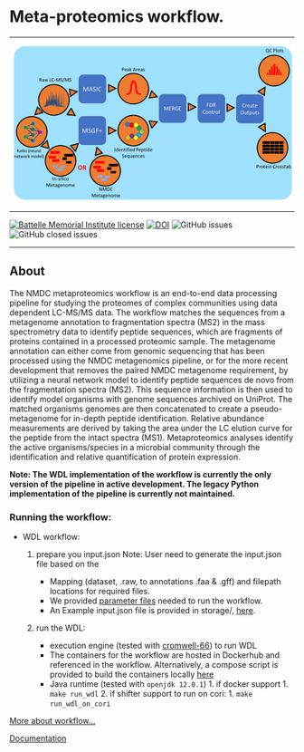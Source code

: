 # Meta-proteomics workflow.
<hr>

![workflow](docs/workflow_diagram_v2.png)  

<hr>

[![Battelle Memorial Institute license](https://img.shields.io/badge/license-Battelle%20Memorial%20Institute-green)](https://github.com/microbiomedata/metaPro/blob/master/license.txt)
[![DOI](https://zenodo.org/badge/DOI/10.5281/zenodo.5748584.svg)](https://doi.org/10.5281/zenodo.5748584)
![GitHub issues](https://img.shields.io/github/issues-raw/microbiomedata/metaPro)
![GitHub closed issues](https://img.shields.io/github/issues-closed-raw/microbiomedata/metaPro)
<hr>

## About
<!-- Meta-proteomics workflow is an end-to-end data processing and analyzing pipeline for studying proteomes i.e studying [protein identification and characterization using MS/MS data](https://www.sciencedirect.com/science/article/pii/S1874391911002053). -->

The NMDC metaproteomics workflow is an end-to-end data processing pipeline for studying the proteomes of complex communities using data dependent LC-MS/MS data. The workflow matches the sequences from a metagenome annotation to fragmentation spectra (MS2) in the mass spectrometry data to identify peptide sequences, which are fragments of proteins contained in a processed proteomic sample. The metagenome annotation can either come from genomic sequencing that has been processed using the NMDC metagenomics pipeline, or for the more recent development that removes the paired NMDC metagenome requirement, by utilizing a neural network model to identify peptide sequences de novo from the fragmentation spectra (MS2). This sequence information is then used to identify model organisms with genome sequences archived on UniProt. The matched organisms genomes are then concatenated to create a pseudo-metagenome for in-depth peptide identification. Relative abundance measurements are derived by taking the area under the LC elution curve for the peptide from the intact spectra (MS1).
Metaproteomics analyses identify the active organisms/species in a microbial community through the identification and relative quantification of protein expression.

**Note: The WDL implementation of the workflow is currently the only version of the pipeline in active development. The legacy Python implementation of the pipeline is currently not maintained.**

### Running the workflow:

- WDL workflow:

    1. prepare you input.json
       Note: User need to generate the input.json file based on the 
         - Mapping (dataset, .raw, to annotations .faa & .gff) and filepath locations for required files.
         - We provided [parameter files](storage/parameters) needed to run the workflow.
         - An Example input.json file is provided in storage/, [here](storage/input.json).

    2. run the WDL:
       - execution engine (tested with [cromwell-66](https://github.com/broadinstitute/cromwell/releases)) to run WDL
       - The containers for the workflow are hosted in Dockerhub and referenced in the workflow. Alternatively, a compose script is provided to build the containers locally [here](wdl/docker-compose.yml)
       - Java runtime (tested with `openjdk 12.0.1`)
             1. if docker support 
                1. `make run_wdl`
             2. if shifter support to run on cori:
                1. `make run_wdl_on_cori`


[More about workflow...](docs/index.rst)

[Documentation](https://nmdc-proteomics-workflow.readthedocs.io/en/latest/)
